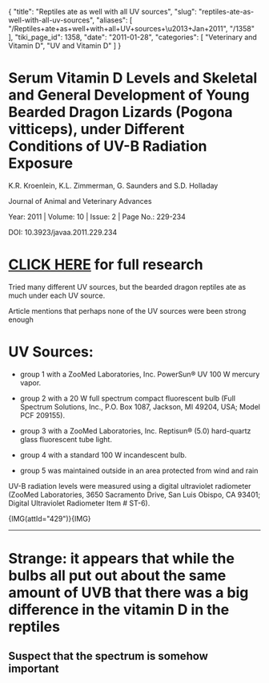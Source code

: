 {
  "title": "Reptiles ate as well with all UV sources",
  "slug": "reptiles-ate-as-well-with-all-uv-sources",
  "aliases": [
    "/Reptiles+ate+as+well+with+all+UV+sources+\u2013+Jan+2011",
    "/1358"
  ],
  "tiki_page_id": 1358,
  "date": "2011-01-28",
  "categories": [
    "Veterinary and Vitamin D",
    "UV and Vitamin D"
  ]
}


# Serum Vitamin D Levels and Skeletal and General Development of Young Bearded Dragon Lizards (Pogona vitticeps), under Different Conditions of UV-B Radiation Exposure

K.R. Kroenlein, K.L. Zimmerman, G. Saunders and S.D. Holladay

Journal of Animal and Veterinary Advances

Year: 2011 | Volume: 10 | Issue: 2 | Page No.: 229-234

DOI: 10.3923/javaa.2011.229.234

# [CLICK HERE](http://www.medwelljournals.com/fulltext/?doi=javaa.2011.229.234) for full research

Tried many different UV sources, but the bearded dragon reptiles ate as much under each UV source.

Article mentions that perhaps none of the UV sources were been strong enough

# UV Sources:

* group 1 with a ZooMed Laboratories, Inc. PowerSun®  UV 100 W mercury vapor. 

* group 2 with a 20 W full spectrum compact fluorescent bulb (Full Spectrum Solutions, Inc., P.O. Box 1087, Jackson, MI 49204, USA; Model PCF 209155).

* group 3 with a ZooMed Laboratories, Inc. Reptisun® (5.0) hard-quartz glass fluorescent tube light. 

* group 4 with a standard 100 W incandescent bulb. 

* group 5 was maintained outside in an area protected from wind and rain

UV-B radiation levels were measured using a digital ultraviolet radiometer (ZooMed Laboratories, 3650 Sacramento Drive, San Luis Obispo, CA 93401; Digital Ultraviolet Radiometer Item # ST-6).

{IMG(attId="429")}{IMG}

- - - - - - - - 

# Strange: it appears that while the bulbs all put out about the same amount of UVB that there was a big difference in the vitamin D in the reptiles

## Suspect that the spectrum is somehow important
